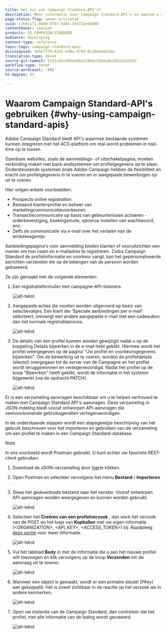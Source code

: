 ```yaml
---
title: Het nut van Campaign Standard-API’s?
description: Meer informatie over Campaign Standard-API's en waarom u deze gebruikt.
page-status-flag: never-activated
uuid: c7b9c171-0409-4707-9d45-3fa72aee8008
contentOwner: sauviat
products: SG_CAMPAIGN/STANDARD
audience: developing
content-type: reference
topic-tags: campaign-standard-apis
discoiquuid: 304e7779-42d2-430a-9704-8c599a4eb1da
translation-type: tm+mt
source-git-commit: 1321c84c49de6d9a318bbc5bb8a0e28b332d2b5d
workflow-type: tm+mt
source-wordcount: '491'
ht-degree: 3%

---
```



# Waarom Campaign Standard-API&#39;s gebruiken {#why-using-campaign-standard-apis}

Adobe Campaign Standard biedt API&#39;s waarmee bestaande systemen kunnen integreren met het ACS-platform om real-world problemen in real-time op te lossen.

Openbare websites, zoals de aanmeldings- of uitschakelpagina, moeten verbinding maken met back-endsystemen om profielgegevens op te slaan. Ondersteunende systemen zoals Adobe Campaign hebben de flexibiliteit en kracht om profielgegevens in te voeren en er aangepaste bewerkingen op uit te voeren.

Hier volgen enkele voorbeelden:

* Prospects online registration.
* Bestaand klantenprofiel en beheer van marketingcommunicatievoorkeuren.
* Transactiecommunicatie op basis van gebeurtenissen activeren - orderbevestiging, boekingsroute, opnieuw instellen van wachtwoord, enz.
* Zelfs de communicatie via e-mail over het verlaten van de winkelwagentje.

Aanbiedingspagina&#39;s voor aanmelding bieden klanten of vooruitzichten een manier om hun naam en e-mailadres te registreren. Zodra Campaign Standard de profielinformatie en voorkeur vangt, kan het gepersonaliseerde berichten verzenden die op de belangen van de persoon worden gebaseerd.

Ze zijn gemaakt met de volgende elementen:

1. Een registratieformulier met campagne-API-listeners.

   ![alt-tekst](assets/apis_uc1.png)

1. Aangepaste acties die moeten worden uitgevoerd op basis van selectievakjes. Een klant die &#39;Speciale aanbiedingen per e-mail&#39; selecteert, ontvangt een andere aangepaste e-mail met een cadeaubon dan het normale registratieproces.

   ![alt-tekst](assets/apis_uc2.png)

1. De details van een profiel kunnen worden gewijzigd nadat u op de koppeling Details bijwerken in de e-mail hebt geklikt. Hiermee wordt het profiel weergegeven op de pagina &quot;Uw profiel en voorkeursgegevens bijwerken&quot;. Om de bewerking uit te voeren, worden de profieldetails (sleutel) overgegaan tot de server van de Campagne en het profiel wordt teruggewonnen en vertegenwoordigd. Nadat het profiel op de knop &quot;Bijwerken&quot; heeft geklikt, wordt de informatie in het systeem bijgewerkt (via de opdracht PATCH).

   ![alt-tekst](assets/apis_uc3.png)

Er is een verzameling aanvragen beschikbaar om u te helpen vertrouwd te maken met Campaign Standard API&#39;s-aanvragen. Deze verzameling in JSON-indeling biedt vooraf ontworpen API-aanvragen die veelvoorkomende gebruiksgevallen vertegenwoordigen.

In de onderstaande stappen wordt een stapsgewijze beschrijving van het gebruik beschreven voor het importeren en gebruiken van de verzameling om een profiel te maken in een Campaign Standard-database.

>[!NOTE]
>
>In ons voorbeeld wordt Postman gebruikt. U kunt echter uw favoriete REST-client gebruiken.

1. Download de JSON-verzameling door [hier](https://helpx.adobe.com/content/dam/help/en/campaign/kb/working-with-acs-api/_jcr_content/main-pars/download_section/download-1/KB_postman_collection.json.zip)te klikken.

1. Open Postman en selecteer vervolgens het menu **Bestand** / **Importeren** .

1. Sleep het gedownloade bestand naar het venster. Vooraf ontworpen API-aanvragen worden weergegeven en kunnen worden gebruikt.

   ![alt-tekst](assets/postman_collection.png)

1. Selecteer het **Creëren van een profielverzoek** , dan werk het verzoek van de POST en het lusje van **Kopballen** met uw eigen informatie (&lt;ORGANIZATION>, &lt;API_KEY>, &lt;ACCESS_TOKEN>) bij. Raadpleeg [deze sectie](../../api/using/setting-up-api-access.md) voor meer informatie.

   ![alt-tekst](assets/postman_uc1.png)

1. Vul het tabblad **Body** in met de informatie die u aan het nieuwe profiel wilt toevoegen en klik vervolgens op de knop **Verzenden** om de aanvraag uit te voeren.

   ![alt-tekst](assets/postman_uc2.png)

1. Wanneer een object is gemaakt, wordt er een primaire sleutel (PKey) aan gekoppeld. Het is zowel zichtbaar in de reactie op het verzoek als in andere kenmerken.

   ![alt-tekst](assets/postman_uc3.png)

1. Open uw instantie van de Campaign Standard, dan controleer dat het profiel, met alle informatie van de lading wordt gecreeerd.

   ![alt-tekst](assets/postman_uc4.png)
